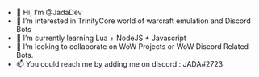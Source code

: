 - 👋 Hi, I’m @JadaDev
- 👀 I’m interested in TrinityCore world of warcraft emulation and Discord Bots
- 🌱 I’m currently learning Lua + NodeJS + Javascript
- 💞️ I’m looking to collaborate on WoW Projects or WoW Discord Related Bots.
- 📫 You could reach me by adding me on discord : JADA#2723

<!---
JadaDev/JadaDev is a ✨ special ✨ repository because its `README.md` appears on your GitHub profile.
You can click the Preview link to take a look at your changes.
--->
